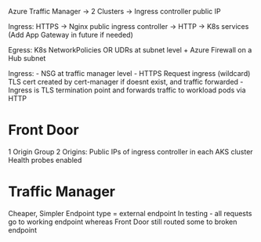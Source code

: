 Azure Traffic Manager -> 2 Clusters -> Ingress controller public IP

Ingress: HTTPS -> Nginx public ingress controller -> HTTP -> K8s services (Add App Gateway in future if needed)

Egress: K8s NetworkPolicies OR UDRs at subnet level + Azure Firewall on a Hub subnet

Ingress:
    - NSG at traffic manager level
    - HTTPS Request ingress (wildcard) TLS cert created by cert-manager if doesnt exist, and traffic forwarded
    - Ingress is TLS termination point and forwards traffic to workload pods via HTTP

# Front Door
1 Origin Group
2 Origins: Public IPs of ingress controller in each AKS cluster
Health probes enabled

# Traffic Manager
Cheaper, Simpler
Endpoint type = external endpoint
In testing - all requests go to working endpoint whereas Front Door still routed some to broken endpoint